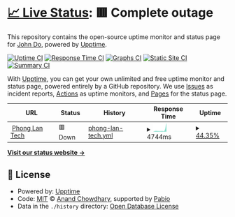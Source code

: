 # [📈 Live Status](https://johndo100.github.io/upptime): <!--live status--> **🟥 Complete outage**

This repository contains the open-source uptime monitor and status page for [John Do](https://osaigon.com), powered by [Upptime](https://github.com/upptime/upptime).

[![Uptime CI](https://github.com/johndo100/upptime/workflows/Uptime%20CI/badge.svg)](https://github.com/johndo100/upptime/actions?query=workflow%3A%22Uptime+CI%22)
[![Response Time CI](https://github.com/johndo100/upptime/workflows/Response%20Time%20CI/badge.svg)](https://github.com/johndo100/upptime/actions?query=workflow%3A%22Response+Time+CI%22)
[![Graphs CI](https://github.com/johndo100/upptime/workflows/Graphs%20CI/badge.svg)](https://github.com/johndo100/upptime/actions?query=workflow%3A%22Graphs+CI%22)
[![Static Site CI](https://github.com/johndo100/upptime/workflows/Static%20Site%20CI/badge.svg)](https://github.com/johndo100/upptime/actions?query=workflow%3A%22Static+Site+CI%22)
[![Summary CI](https://github.com/johndo100/upptime/workflows/Summary%20CI/badge.svg)](https://github.com/johndo100/upptime/actions?query=workflow%3A%22Summary+CI%22)

With [Upptime](https://upptime.js.org), you can get your own unlimited and free uptime monitor and status page, powered entirely by a GitHub repository. We use [Issues](https://github.com/johndo100/upptime/issues) as incident reports, [Actions](https://github.com/johndo100/upptime/actions) as uptime monitors, and [Pages](https://johndo100.github.io/upptime) for the status page.

<!--start: status pages-->
<!-- This summary is generated by Upptime (https://github.com/upptime/upptime) -->
<!-- Do not edit this manually, your changes will be overwritten -->
<!-- prettier-ignore -->
| URL | Status | History | Response Time | Uptime |
| --- | ------ | ------- | ------------- | ------ |
| <img alt="" src="https://icons.duckduckgo.com/ip3/phonglan.vn.ico" height="13"> [Phong Lan Tech](https://phonglan.vn) | 🟥 Down | [phong-lan-tech.yml](https://github.com/johndo100/upptime/commits/HEAD/history/phong-lan-tech.yml) | <details><summary><img alt="Response time graph" src="./graphs/phong-lan-tech/response-time-week.png" height="20"> 4744ms</summary><br><a href="https://johndo100.github.io/upptime/history/phong-lan-tech"><img alt="Response time 1423" src="https://img.shields.io/endpoint?url=https%3A%2F%2Fraw.githubusercontent.com%2Fjohndo100%2Fupptime%2FHEAD%2Fapi%2Fphong-lan-tech%2Fresponse-time.json"></a><br><a href="https://johndo100.github.io/upptime/history/phong-lan-tech"><img alt="24-hour response time 0" src="https://img.shields.io/endpoint?url=https%3A%2F%2Fraw.githubusercontent.com%2Fjohndo100%2Fupptime%2FHEAD%2Fapi%2Fphong-lan-tech%2Fresponse-time-day.json"></a><br><a href="https://johndo100.github.io/upptime/history/phong-lan-tech"><img alt="7-day response time 4744" src="https://img.shields.io/endpoint?url=https%3A%2F%2Fraw.githubusercontent.com%2Fjohndo100%2Fupptime%2FHEAD%2Fapi%2Fphong-lan-tech%2Fresponse-time-week.json"></a><br><a href="https://johndo100.github.io/upptime/history/phong-lan-tech"><img alt="30-day response time 2158" src="https://img.shields.io/endpoint?url=https%3A%2F%2Fraw.githubusercontent.com%2Fjohndo100%2Fupptime%2FHEAD%2Fapi%2Fphong-lan-tech%2Fresponse-time-month.json"></a><br><a href="https://johndo100.github.io/upptime/history/phong-lan-tech"><img alt="1-year response time 1423" src="https://img.shields.io/endpoint?url=https%3A%2F%2Fraw.githubusercontent.com%2Fjohndo100%2Fupptime%2FHEAD%2Fapi%2Fphong-lan-tech%2Fresponse-time-year.json"></a></details> | <details><summary><a href="https://johndo100.github.io/upptime/history/phong-lan-tech">44.35%</a></summary><a href="https://johndo100.github.io/upptime/history/phong-lan-tech"><img alt="All-time uptime 93.08%" src="https://img.shields.io/endpoint?url=https%3A%2F%2Fraw.githubusercontent.com%2Fjohndo100%2Fupptime%2FHEAD%2Fapi%2Fphong-lan-tech%2Fuptime.json"></a><br><a href="https://johndo100.github.io/upptime/history/phong-lan-tech"><img alt="24-hour uptime 0.00%" src="https://img.shields.io/endpoint?url=https%3A%2F%2Fraw.githubusercontent.com%2Fjohndo100%2Fupptime%2FHEAD%2Fapi%2Fphong-lan-tech%2Fuptime-day.json"></a><br><a href="https://johndo100.github.io/upptime/history/phong-lan-tech"><img alt="7-day uptime 44.35%" src="https://img.shields.io/endpoint?url=https%3A%2F%2Fraw.githubusercontent.com%2Fjohndo100%2Fupptime%2FHEAD%2Fapi%2Fphong-lan-tech%2Fuptime-week.json"></a><br><a href="https://johndo100.github.io/upptime/history/phong-lan-tech"><img alt="30-day uptime 87.20%" src="https://img.shields.io/endpoint?url=https%3A%2F%2Fraw.githubusercontent.com%2Fjohndo100%2Fupptime%2FHEAD%2Fapi%2Fphong-lan-tech%2Fuptime-month.json"></a><br><a href="https://johndo100.github.io/upptime/history/phong-lan-tech"><img alt="1-year uptime 93.08%" src="https://img.shields.io/endpoint?url=https%3A%2F%2Fraw.githubusercontent.com%2Fjohndo100%2Fupptime%2FHEAD%2Fapi%2Fphong-lan-tech%2Fuptime-year.json"></a></details>

<!--end: status pages-->

[**Visit our status website →**](https://johndo100.github.io/upptime)

## 📄 License

- Powered by: [Upptime](https://github.com/upptime/upptime)
- Code: [MIT](./LICENSE) © [Anand Chowdhary](https://anandchowdhary.com), supported by [Pabio](https://pabio.com)
- Data in the `./history` directory: [Open Database License](https://opendatacommons.org/licenses/odbl/1-0/)
